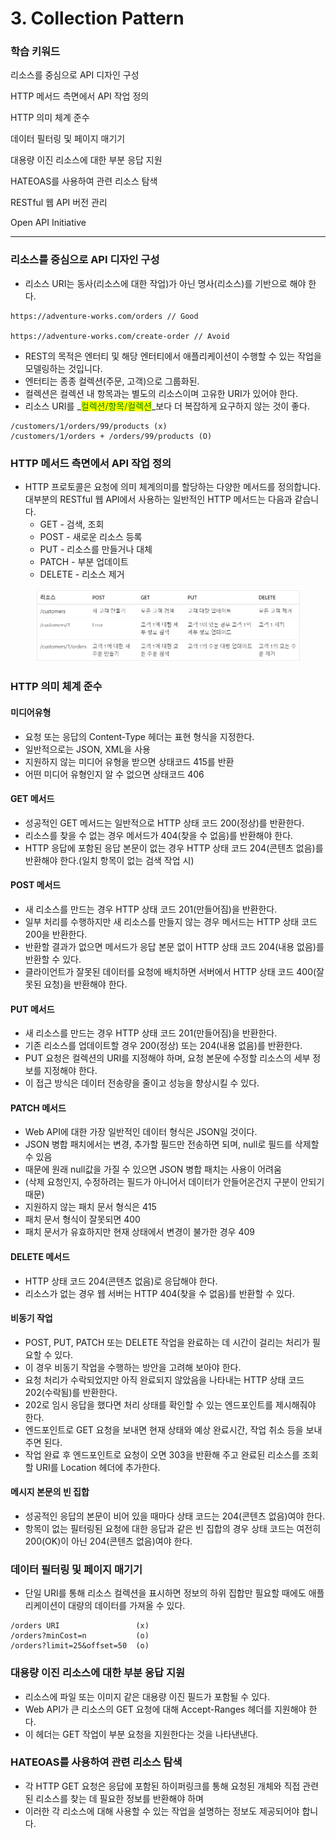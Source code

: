 # 3. Collection Pattern

### 학습 키워드

리소스를 중심으로 API 디자인 구성&#x20;

HTTP 메서드 측면에서 API 작업 정의&#x20;

HTTP 의미 체계 준수&#x20;

데이터 필터링 및 페이지 매기기&#x20;

대용량 이진 리소스에 대한 부분 응답 지원&#x20;

HATEOAS를 사용하여 관련 리소스 탐색&#x20;

RESTful 웹 API 버전 관리&#x20;

Open API Initiative



***



### 리소스를 중심으로 API 디자인 구성&#x20;

* 리소스 URI는 동사(리소스에 대한 작업)가 아닌 명사(리소스)를 기반으로 해야 한다.

```
https://adventure-works.com/orders // Good

https://adventure-works.com/create-order // Avoid
```

* REST의 목적은 엔터티 및 해당 엔터티에서 애플리케이션이 수행할 수 있는 작업을 모델링하는 것입니다.
* 엔터티는 종종 컬렉션(주문, 고객)으로 그룹화된.&#x20;
* 컬렉션은 컬렉션 내 항목과는 별도의 리소스이며 고유한 URI가 있어야 한다.
* 리소스 URI를 _<mark style="color:green;">컬렉션/항목/컬렉션</mark>_보다 더 복잡하게 요구하지 않는 것이 좋다.

```
/customers/1/orders/99/products (x)
/customers/1/orders + /orders/99/products (O)
```



### HTTP 메서드 측면에서 API 작업 정의&#x20;

* HTTP 프로토콜은 요청에 의미 체계의미를 할당하는 다양한 메서드를 정의합니다. 대부분의 RESTful 웹 API에서 사용하는 일반적인 HTTP 메서드는 다음과 같습니다.
  * GET - 검색, 조회
  * POST - 새로운 리소스 등록
  * PUT - 리소스를 만들거나 대체
  * PATCH - 부분 업데이트
  * DELETE - 리소스 제거

<figure><img src="../.gitbook/assets/image.png" alt=""><figcaption></figcaption></figure>



### HTTP 의미 체계 준수&#x20;

#### 미디어유형

* 요청 또는 응답의 Content-Type 헤더는 표현 형식을 지정한다.
* 일반적으로는 JSON, XML을 사용
* 지원하지 않는 미디어 유형을 받으면 상태코드 415를 반환
* 어떤 미디어 유형인지 알 수 없으면 상태코드 406

#### GET 메서드 <a href="#get-methods" id="get-methods"></a>

* 성공적인 GET 메서드는 일반적으로 HTTP 상태 코드 200(정상)를 반환한다.&#x20;
* 리소스를 찾을 수 없는 경우 메서드가 404(찾을 수 없음)를 반환해야 한다.
* HTTP 응답에 포함된 응답 본문이 없는 경우 HTTP 상태 코드 204(콘텐츠 없음)를 반환해야 한다.(일치 항목이 없는 검색 작업 시)

#### POST 메서드 <a href="#post-methods" id="post-methods"></a>

* 새 리소스를 만드는 경우 HTTP 상태 코드 201(만들어짐)을 반환한다.
* 일부 처리를 수행하지만 새 리소스를 만들지 않는 경우 메서드는 HTTP 상태 코드 200을 반환한다.
* 반환할 결과가 없으면 메서드가 응답 본문 없이 HTTP 상태 코드 204(내용 없음)를 반환할 수 있다.
* 클라이언트가 잘못된 데이터를 요청에 배치하면 서버에서 HTTP 상태 코드 400(잘못된 요청)을 반환해야 한다.

#### PUT 메서드 <a href="#put-methods" id="put-methods"></a>

* 새 리소스를 만드는 경우 HTTP 상태 코드 201(만들어짐)을 반환한다.
* 기존 리소스를 업데이트할 경우 200(정상) 또는 204(내용 없음)를 반환한다.
* PUT 요청은 컬렉션의 URI를 지정해야 하며, 요청 본문에 수정할 리소스의 세부 정보를 지정해야 한다.&#x20;
* 이 접근 방식은 데이터 전송량을 줄이고 성능을 향상시킬 수 있다.

#### PATCH 메서드 <a href="#patch-methods" id="patch-methods"></a>

* Web API에 대한 가장 일반적인 데이터 형식은 JSON일 것이다.
* JSON 병합 패치에서는 변경, 추가할 필드만 전송하면 되며, null로 필드를 삭제할 수 있음
* 때문에 원래 null값을 가질 수 있으면 JSON 병합 패치는 사용이 어려움
* (삭제 요청인지, 수정하려는 필드가 아니어서 데이터가 안들어온건지 구분이 안되기 때문)
* 지원하지 않는 패치 문서 형식은 415
* 패치 문서 형식이 잘못되면 400
* 패치 문서가 유효하지만 현재 상태에서 변경이 불가한 경우 409

#### DELETE 메서드 <a href="#delete-methods" id="delete-methods"></a>

* HTTP 상태 코드 204(콘텐츠 없음)로 응답해야 한다.
* 리소스가 없는 경우 웹 서버는 HTTP 404(찾을 수 없음)를 반환할 수 있다.

#### 비동기 작업 <a href="#asynchronous-operations" id="asynchronous-operations"></a>

* POST, PUT, PATCH 또는 DELETE 작업을 완료하는 데 시간이 걸리는 처리가 필요할 수 있다.
* 이 경우 비동기 작업을 수행하는 방안을 고려해 보아야 한다.
* 요청 처리가 수락되었지만 아직 완료되지 않았음을 나타내는 HTTP 상태 코드 202(수락됨)를 반환한다.
* 202로 임시 응답을 했다면 처리 상태를 확인할 수 있는 엔드포인트를 제시해줘야 한다.
* 엔드포인트로 GET 요청을 보내면 현재 상태와 예상 완료시간, 작업 취소 등을 보내주면 된다.
* 작업 완료 후 엔드포인트로 요청이 오면 303을 반환해 주고 완료된 리소스를 조회할 URI를 Location 헤더에 추가한다.

#### 메시지 본문의 빈 집합 <a href="#empty-sets-in-message-bodies" id="empty-sets-in-message-bodies"></a>

* 성공적인 응답의 본문이 비어 있을 때마다 상태 코드는 204(콘텐츠 없음)여야 한다.
* 항목이 없는 필터링된 요청에 대한 응답과 같은 빈 집합의 경우 상태 코드는 여전히 200(OK)이 아닌 204(콘텐츠 없음)여야 한다.



### 데이터 필터링 및 페이지 매기기&#x20;

* 단일 URI를 통해 리소스 컬렉션을 표시하면 정보의 하위 집합만 필요할 때에도 애플리케이션이 대량의 데이터를 가져올 수 있다.

```
/orders URI                 (x)
/orders?minCost=n           (o)
/orders?limit=25&offset=50  (o)
```



### 대용량 이진 리소스에 대한 부분 응답 지원&#x20;

* 리소스에 파일 또는 이미지 같은 대용량 이진 필드가 포함될 수 있다.
* Web API가 큰 리소스의 GET 요청에 대해 Accept-Ranges 헤더를 지원해야 한다.
* 이 헤더는 GET 작업이 부분 요청을 지원한다는 것을 나타낸낸다.



### HATEOAS를 사용하여 관련 리소스 탐색&#x20;

* 각 HTTP GET 요청은 응답에 포함된 하이퍼링크를 통해 요청된 개체와 직접 관련된 리소스를 찾는 데 필요한 정보를 반환해야 하며
* 이러한 각 리소스에 대해 사용할 수 있는 작업을 설명하는 정보도 제공되어야 합니다.

